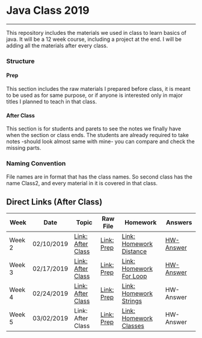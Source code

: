 # Java Class 2019
---

This repository includes the materials we used in class to learn basics of java. It will be a 12 week course, including a project at the end. I will be adding all the materials after every class.

### Structure

#### Prep
This section includes the raw materials I prepared before class, it is meant to be used as for same purpose, or if anyone is interested only in major titles I planned to teach in that class.

#### After Class
This section is for students and parets to see the notes we finally have when the section or class ends. The students are already required to take notes -should look almost same with mine- you can compare and check the missing parts.

### Naming Convention
File names are in format that has the class names. So second class has the name Class2, and every material in it is covered in that class.

## Direct Links (After Class)
|Week|Date|Topic|Raw File|Homework|Answers
| --- | --- | --- | --- | --- | --- |
|Week 2|02/10/2019|[Link: After Class](https://github.com/BedirT/JavaClass_Momentum_2019/tree/master/AFTER%20CLASS/Class2)|[Link: Prep](https://github.com/BedirT/JavaClass_Momentum_2019/tree/master/PREP/Class2)|[Link: Homework Distance](https://github.com/BedirT/JavaClass_Momentum_2019/blob/master/PREP/Class2/HomeworkDistance.java)|[HW-Answer](https://github.com/BedirT/JavaClass_Momentum_2019/blob/master/AFTER%20CLASS/Class2/HomeworkDistance.java)|
|Week 3|02/17/2019|[Link: After Class](https://github.com/BedirT/JavaClass_Momentum_2019/tree/master/AFTER%20CLASS/Class3)|[Link: Prep](https://github.com/BedirT/JavaClass_Momentum_2019/tree/master/PREP/Class3)|[Link: Homework For Loop](https://github.com/BedirT/JavaClass_Momentum_2019/tree/master/PREP/Class3/HomeworkForLoop.java)|[HW-Answer](https://github.com/BedirT/JavaClass_Momentum_2019/tree/master/AFTER%20CLASS/Class3/HomeworkForLoop.java)|
|Week 4|02/24/2019|[Link: After Class](https://github.com/BedirT/JavaClass_Momentum_2019/tree/master/AFTER%20CLASS/Class4)|[Link: Prep](https://github.com/BedirT/JavaClass_Momentum_2019/tree/master/PREP/Class4)|[Link: Homework Strings](https://github.com/BedirT/JavaClass_Momentum_2019/tree/master/AFTER%20CLASS/Class4/StringsHw.java)|HW-Answer|
|Week 5|03/02/2019|Link: After Class|[Link: Prep](https://github.com/BedirT/JavaClass_Momentum_2019/tree/master/PREP/Class5)|[Link: Homework Classes](https://github.com/BedirT/JavaClass_Momentum_2019/tree/master/AFTER%20CLASS/Class4/HwClasses.java)|HW-Answer|
